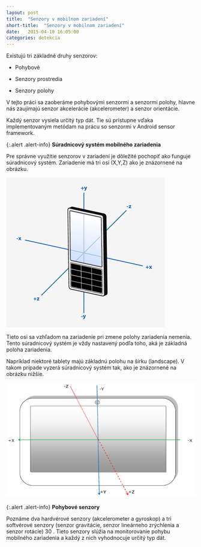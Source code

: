 ```yaml
---
layout: post
title:  "Senzory v mobilnom zariadení"
short-title:  "Senzory v mobilnom zariadení"
date:   2015-04-10 16:05:00
categories: detekcia
---
```


Existujú tri základné druhy senzorov:

* Pohybové

* Senzory prostredia

* Senzory polohy

V tejto práci sa zaoberáme pohybovými senzormi a senzormi polohy, hlavne nás zaujímajú
senzor akcelerácie (akcelerometer) a senzor orientácie.

Každý senzor vysiela určitý typ dát. Tie sú prístupne vďaka implementovaným metódam
na prácu so senzormi v Android sensor framework.

{:.alert .alert-info}
**Súradnicový systém mobilného zariadenia**

Pre správne využitie senzorov v zariadení je dôležité pochopiť ako funguje súradnicový
systém. Zariadenie má tri osi (X,Y,Z) ako je znázornené na obrázku.

<img src="/images/xyz.jpg" class="img-my" alt="Súradnicový systém">

Tieto osi sa vzhľadom na zariadenie pri zmene polohy zariadenia nemenia. Tento
súradnicový systém je vždy nastavený podľa toho, aká je základná poloha zariadenia.

Napríklad niektoré tablety majú základnú polohu na šírku (landscape). V takom prípade
vyzerá súradnicový systém tak, ako je znázornené na obrázku nižšie.

<img src="/images/xyz_tablet.jpg" class="img-my" alt="Súradnicový systém pre tablet">

{:.alert .alert-info}
**Pohybové senzory**

Poznáme dva hardvérové senzory (akcelerometer a gyroskop) a tri softvérové senzory
(senzor gravitácie, senzor lineárneho zrýchlenia a senzor rotácie) 30 . Tieto senzory slúžia na
monitorovanie pohybu mobilného zariadenia a každý z nich vyhodnocuje určitý typ dát.